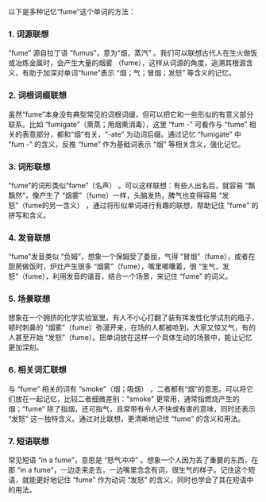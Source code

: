 以下是多种记忆“fume”这个单词的方法：

### 1. 词源联想
“fume” 源自拉丁语 “fumus”，意为“烟，蒸汽” 。我们可以联想古代人在生火做饭或冶炼金属时，会产生大量的烟雾 （fume），这样从词源的角度，追溯其根源含义，有助于加深对单词“fume”表示 “烟；气；冒烟；发怒” 等含义的记忆。

### 2. 词根词缀联想
虽然“fume”本身没有典型常见的词根词缀，但可以把它和一些形似的有意义部分联系。比如 “fumigate”（熏蒸；用烟熏消毒），这里 “fum -” 可看作与 “fume” 相关的表意部分，都和“烟”有关，“-ate” 为动词后缀。通过记忆 “fumigate” 中 “fum -” 的含义，反推 “fume” 作为基础词表示 “烟” 等相关含义，强化记忆。

### 3. 词形联想
“fume”的词形类似“fame”（名声） 。可以这样联想：有些人出名后，就容易 “飘飘然”，像产生了 “烟雾”（fume）一样，头脑发热，脾气也变得容易 “发怒”（fume的另一含义） ，通过将形似单词进行有趣的联想，帮助记住 “fume” 的拼写和含义。

### 4. 发音联想
“fume”发音类似 “负姆”，想象一个保姆受了委屈，气得 “冒烟”（fume），或者在厨房做饭时，炉灶产生很多 “烟雾”（fume），嘴里嘟囔着，很 “生气，发怒”（fume），利用发音的谐音，结合一个场景，来记住 “fume” 的词义。

### 5. 场景联想
想象在一个拥挤的化学实验室里，有人不小心打翻了装有挥发性化学试剂的瓶子，顿时刺鼻的 “烟雾”（fume）弥漫开来，在场的人都被呛到，大家又惊又气，有的人甚至开始 “发怒”（fume）。把单词放在这样一个具体生动的场景中，能让记忆更加深刻。

### 6. 相关词汇联想
与 “fume” 相关的词有 “smoke”（烟；吸烟） ，二者都有“烟”的意思。可以将它们放在一起记忆，比较二者细微差别：“smoke” 更常用，通常指燃烧产生的烟；“fume” 除了指烟，还可指气，且常带有令人不快或有害的意味，同时还表示 “发怒” 这一独特含义。通过对比联想，更清晰地记住 “fume” 的含义和用法。

### 7. 短语联想
常见短语 “in a fume”，意思是 “怒气冲冲” 。想象一个人因为丢了重要的东西，在那 “in a fume”，一边走来走去，一边嘴里念念有词，很生气的样子。记住这个短语，就能更好地记住 “fume” 作为动词 “发怒” 的含义，同时也学会了其在短语中的用法。 